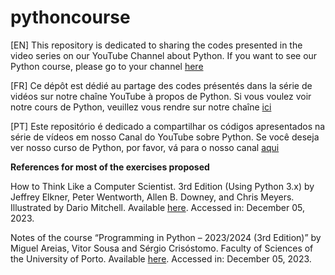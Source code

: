 # pythoncourse

[EN] This repository is dedicated to sharing the codes presented in the video series on our YouTube Channel about Python. If you want to see our Python course, please go to your channel [here](https://www.youtube.com/@carloscmferreira)

[FR] Ce dépôt est dédié au partage des codes présentés dans la série de vidéos sur notre chaîne YouTube à propos de Python. Si vous voulez voir notre cours de Python, veuillez vous rendre sur notre chaîne [ici](https://www.youtube.com/@carloscmferreira)

[PT] Este repositório é dedicado a compartilhar os códigos apresentados na série de vídeos em nosso Canal do YouTube sobre Python. Se você deseja ver nosso curso de Python, por favor, vá para o nosso canal [aqui](https://www.youtube.com/@carloscmferreira)

**References for most of the exercises proposed**

How to Think Like a Computer Scientist. 3rd Edition (Using Python 3.x) by Jeffrey Elkner, Peter Wentworth, Allen B. Downey, and Chris Meyers. Illustrated by Dario Mitchell. Available [here](https://howtothink.readthedocs.io/en/latest/). Accessed in: December 05, 2023.

Notes of the course “Programming in Python – 2023/2024 (3rd Edition)” by Miguel Areias, Vitor Sousa and Sérgio Crisóstomo. Faculty of Sciences of the University of Porto. Available [here](https://www.dcc.fc.up.pt/~miguel-areias/teaching/2324/pp-ed3/index.html). Accessed in: December 05, 2023.


